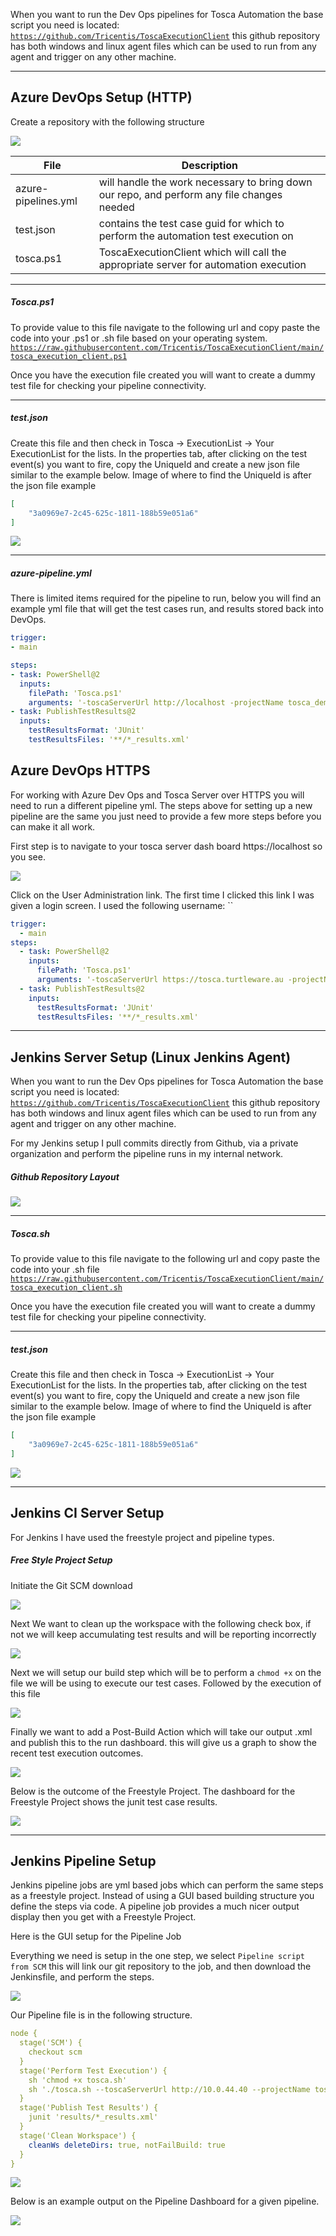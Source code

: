 
When you want to run the Dev Ops pipelines for Tosca Automation the base script you need is located: [`https://github.com/Tricentis/ToscaExecutionClient`](https://github.com/Tricentis/ToscaExecutionClient) this github repository has both windows and linux agent files which can be used to run from any agent and trigger on any other machine.

---
## Azure DevOps Setup (HTTP)

Create a repository with the following structure

![](./img/Pasted%20image%2020230216151221.png)

| File | Description |
|---|---|
| azure-pipelines.yml | will handle the work necessary to bring down our repo, and perform any file changes needed|
| test.json | contains the test case guid for which to perform the automation test execution on |
| tosca.ps1 | ToscaExecutionClient which will call the appropriate server for automation execution |


---
##### Tosca.ps1
To provide value to this file navigate to the following url and copy paste the code into your .ps1 or .sh file based on your operating system. 
[`https://raw.githubusercontent.com/Tricentis/ToscaExecutionClient/main/tosca_execution_client.ps1`](https://raw.githubusercontent.com/Tricentis/ToscaExecutionClient/main/tosca_execution_client.ps1)


Once you have the execution file created you will want to create a dummy test file for checking your pipeline connectivity.

---
##### test.json
Create this file and then check in Tosca -> ExecutionList -> Your ExecutionList for the lists. In the properties tab, after clicking on the test event(s) you want to fire, copy the UniqueId and create a new json file similar to the example below. Image of where to find the UniqueId is after the json file example

```json
[
	"3a0969e7-2c45-625c-1811-188b59e051a6"
]
```

![](./img/Pasted%20image%2020230216154022.png)

---
##### azure-pipeline.yml
There is limited items required for the pipeline to run, below you will find an example yml file that will get the test cases run, and results stored back into DevOps.

```yml
trigger:
- main

steps:
- task: PowerShell@2
  inputs:
    filePath: 'Tosca.ps1'
    arguments: '-toscaServerUrl http://localhost -projectName tosca_demo -eventsConfigFilePath test.json'
- task: PublishTestResults@2
  inputs:
    testResultsFormat: 'JUnit'
    testResultsFiles: '**/*_results.xml'
```


## Azure DevOps HTTPS

For working with Azure Dev Ops and Tosca Server over HTTPS you will need to run a different pipeline yml. The steps above for setting up a new pipeline are the same you just need to provide a few more steps before you can make it all work.

First step is to navigate to your tosca server dash board https://localhost so you see.

![](./img/Pasted%20image%2020230221084232.png)

Click on the User Administration link. The first time I clicked this link I was given a login screen. I used the following
username: ``

```yml
trigger:
  - main
steps:
  - task: PowerShell@2
    inputs:
      filePath: 'Tosca.ps1'
      arguments: '-toscaServerUrl https://tosca.turtleware.au -projectName tosca_demo -eventsConfigFilePath test.json -clientid QFkmQSR1DUykrI5UFYC3Nw -clientSecret zkAwC0eIckOykLnJur73gQz7ShpEd830G0bmubGF1lBQ'
  - task: PublishTestResults@2
    inputs:
      testResultsFormat: 'JUnit'
      testResultsFiles: '**/*_results.xml'
```

---

## Jenkins Server Setup (Linux Jenkins Agent)

When you want to run the Dev Ops pipelines for Tosca Automation the base script you need is located: [`https://github.com/Tricentis/ToscaExecutionClient`](https://github.com/Tricentis/ToscaExecutionClient) this github repository has both windows and linux agent files which can be used to run from any agent and trigger on any other machine.

For my Jenkins setup I pull commits directly from Github, via a private organization and perform the pipeline runs in my internal network. 

##### Github Repository Layout
![](./img/Pasted%20image%2020230217091224.png)


---
##### Tosca.sh
To provide value to this file navigate to the following url and copy paste the code into your .sh file
[`https://raw.githubusercontent.com/Tricentis/ToscaExecutionClient/main/tosca_execution_client.sh`](https://raw.githubusercontent.com/Tricentis/ToscaExecutionClient/main/tosca_execution_client.sh)


Once you have the execution file created you will want to create a dummy test file for checking your pipeline connectivity.

---
##### test.json

Create this file and then check in Tosca -> ExecutionList -> Your ExecutionList for the lists. In the properties tab, after clicking on the test event(s) you want to fire, copy the UniqueId and create a new json file similar to the example below. Image of where to find the UniqueId is after the json file example

```json
[
	"3a0969e7-2c45-625c-1811-188b59e051a6"
]
```

![](./img/Pasted%20image%2020230217091426.png)


---
## Jenkins CI Server Setup

For Jenkins I have used the freestyle project and pipeline types. 

##### Free Style Project Setup

Initiate the Git SCM download

![](./img/Pasted%20image%2020230217100210.png)

Next We want to clean up the workspace with the following check box, if not we will keep accumulating test results and will be reporting incorrectly

![](./img/Pasted%20image%2020230217100230.png)

Next we will setup our build step which will be to perform a `chmod +x` on the file we will be using to execute our test cases. Followed by the execution of this file

![](./img/Pasted%20image%2020230217100710.png)

Finally we want to add a Post-Build Action which will take our output .xml and publish this to the run dashboard. this will give us a graph to show the recent test execution outcomes.

![](./img/Pasted%20image%2020230217100823.png)

Below is the outcome of the Freestyle Project. The dashboard for the Freestyle Project shows the junit test case results.

![](./img/Pasted%20image%2020230217092808.png)

---
## Jenkins Pipeline Setup

Jenkins pipeline jobs are yml based jobs which can perform the same steps as a freestyle project. Instead of using a GUI based building structure you define the steps via code. A pipeline job provides a much nicer output display then you get with a Freestyle Project.

Here is the GUI setup for the Pipeline Job

Everything we need is setup in the one step, we select `Pipeline script from SCM` this will link our git repository to the job, and then download the Jenkinsfile, and perform the steps. 

![](./img/Pasted%20image%2020230217101430.png)

Our Pipeline file is in the following structure.

```yml
node {
  stage('SCM') {
    checkout scm
  }
  stage('Perform Test Execution') {
    sh 'chmod +x tosca.sh'
    sh './tosca.sh --toscaServerUrl http://10.0.44.40 --projectName tosca_demo --eventsConfigFilePath test.json'
  }
  stage('Publish Test Results') {
    junit 'results/*_results.xml'
  }
  stage('Clean Workspace') {
    cleanWs deleteDirs: true, notFailBuild: true
  }
}
```

![](./img/Pasted%20image%2020230217101656.png)

Below is an example output on the Pipeline Dashboard for a given pipeline.

![](./img/Pasted%20image%2020230217101315.png)